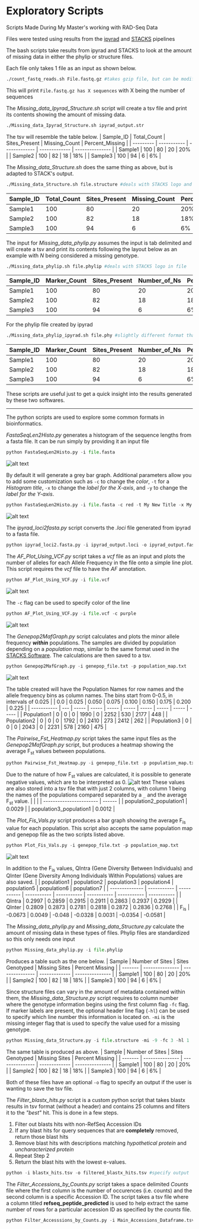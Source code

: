 # Exploratory Scripts
Scripts Made During My Master's working with RAD-Seq Data

Files were tested using results from the [ipyrad](https://ipyrad.readthedocs.io/en/latest/) and [STACKS](https://catchenlab.life.illinois.edu/stacks/) pipelines

The bash scripts take results from ipyrad and STACKS to look at the amount of missing data in either the phylip or structure files.

Each file only takes 1 file as an input as shown below.

```bash
./count_fastq_reads.sh File.fastq.gz #takes gzip file, but can be modified to take uncompressed reads
```
This will print `File.fastq.gz has X sequences` with X being the number of sequences


The *Missing_data_Ipyrad_Structure.sh* script will create a tsv file and print its contents showing the amount of missing data. 
```bash
./Missing_data_Ipyrad_Structure.sh ipyrad_output.str
```
The tsv will resemble the table below.
| Sample_ID | Total_Count | Sites_Present | Missing_Count | Percent_Missing |
| --------- | ----------- | ------------- | ------------- | --------------- |
| Sample1   | 100         | 80            | 20            | 20%             |
| Sample2   | 100         | 82            | 18            | 18%             |
| Sample3   | 100         | 94            | 6             | 6%              |


The *Missing_data_Structure.sh* does the same thing as above, but is adapted to STACK's output.
```bash
./Missing_data_Structure.sh file.structure #deals with STACKS logo and assumes pop info column present
````
| Sample_ID | Total_Count | Sites_Present | Missing_Count | Percent_Missing |
| --------- | ----------- | ------------- | ------------- | --------------- |
| Sample1   | 100         | 80            | 20            | 20%             |
| Sample2   | 100         | 82            | 18            | 18%             |
| Sample3   | 100         | 94            | 6             | 6%              |


The input for *Missing_data_phylip.py* assumes the input is tab delimited and will create a tsv and print its contents following the layout below as an example with *N* being considered a missing genotype.
```bash
./Missing_data_phylip.sh file.phylip #deals with STACKS logo in file
```
| Sample_ID | Marker_Count | Sites_Present | Number_of_Ns | Percent_of_Ns |
| --------- | ------------ | ------------- | ------------ | ------------- |
| Sample1   | 100          | 80            | 20           | 20%           |
| Sample2   | 100          | 82            | 18           | 18%           |
| Sample3   | 100          | 94            | 6            | 6%            |


For the phylip file created by ipyrad
```bash
./Missing_data_phylip_ipyrad.sh file.phy #slightly different format than STACKS output
```
| Sample_ID | Marker_Count | Sites_Present | Number_of_Ns | Percent_of_Ns |
| --------- | ------------ | ------------- | ------------ | ------------- |
| Sample1   | 100          | 80            | 20           | 20%           |
| Sample2   | 100          | 82            | 18           | 18%           |
| Sample3   | 100          | 94            | 6            | 6%            |

These scripts are useful just to get a quick insight into the results generated by these two softwares.

***

The python scripts are used to explore some common formats in bioinformatics.

*FastaSeqLen2Histo.py* generates a histogram of the sequence lengths from a fasta file. It can be run simply by providing it
an input file

```python
python FastaSeqLen2Histo.py -i file.fasta
```
![alt text](Python_Scripts/Histogram1.png "Histogram1")

By default it will generate a grey bar graph. Additional parameters allow you to add some customization such as `-c` to change the *color*, `-t` for a *Histogram title*, `-x` to change the *label for the X-axis*, and `-y` to change the *label for the Y-axis*.

```python
python FastaSeqLen2Histo.py -i file.fasta -c red -t My New Title -x My Sequence Length Distribution -y My Frequency Counts
```
![alt text](Python_Scripts/Histogram2.png "Histogram2")

The *ipyrad_loci2fasta.py* script converts the *.loci* file generated from ipyrad to a fasta file.
```python
python ipyrad_loci2.fasta.py -i ipyrad_output.loci -o ipyrad_output.fasta #specify output name
```

The *AF_Plot_Using_VCF.py* script takes a *vcf* file as an input and plots the number of alleles for each Allele Frequency in the file onto a simple line plot.
This script requires the *vcf* file to have the *AF* annotation.
```python
python AF_Plot_Using_VCF.py -i file.vcf
```
![alt text](Python_Scripts/AF_Freqs1.png "Allele Frequencies 1")

The `-c` flag can be used to specify color of the line
```python
python AF_Plot_Using_VCF.py -i file.vcf -c purple
```
![alt text](Python_Scripts/AF_Freqs2.png "Allele Frequencies 2")

The *Genepop2MafGraph.py* script calculates and plots the minor allele frequency ***within*** populations. The samples are divided by population depending on a *population map*, similar to the same format used in the [STACKS Software](https://catchenlab.life.illinois.edu/stacks/manual/#popmap). The calculations are then saved to a tsv.

```python
python Genepop2MafGraph.py -i genepop_file.txt -p population_map.txt
```
![alt text](Python_Scripts/Maf_Plot.png "MAF Plot Within Populations")

The table created will have the Population Names for row names and the allele frequency bins as column names. The bins start from 0-0.5, in intervals of 0.025
|             | 0.0 | 0.025 | 0.050 | 0.075 | 0.100 | 0.150 | 0.175 | 0.200 | 0.225 |
| ----------- | --- | ----- | ----- | ----- | ----- | ----- | ----- | ----- | ----- |
| Population1 | 0   | 0     | 0     | 1990  | 0     | 2252  | 530   | 2177  | 448   |
| Population2 | 0   | 0     | 0     | 1792  | 0     | 2410  | 273   | 2412  | 262   |
| Population3 | 0   | 0     | 0     | 2043  | 0     | 2231  | 578   | 2160  | 475   |

The *Pairwise_Fst_Heatmap.py* script takes the same input files as the *Genepop2MafGraph.py* script, but produces a heatmap showing the average F<sub>st</sub> values between populations.


```python
python Pairwise_Fst_Heatmap.py -i genepop_file.txt -p population_map.txt
```
Due to the nature of how F<sub>st</sub>  values are calculated, it is possible to generate negative values, which are to be interpreted as 0.
![alt text](Python_Scripts/Average_Multilocus_Fst_Plot.png "Average Fst Values")
These values are also stored into a tsv file that with just 2 columns, with column 1 being the names of the populations compared separated by a `_` and the average F<sub>st</sub>  value.
|                         |        |
| ----------------------- | ------ |
| population2_population1 | 0.0029 |
| population3_population1 | 0.0012 |


The *Plot_Fis_Vals.py* script produces a bar graph showing the average F<sub>is</sub>  value for each population. This script also accepts the same population map and genepop file as the two scripts listed above.

```python
python Plot_Fis_Vals.py -i genepop_file.txt -p population_map.txt
```
![alt text](Python_Scripts/Fis_Stats.png "Fis Values")

In addition to the F<sub>is</sub> values, QIntra (Gene Diversity Between Individuals) and QInter (Gene Diversity Among Individuals Within Populations) values are also saved.
|                | population1 | population2 | population3 | population4 | population5 | population6 | population7 |
| -------------- | ----------- | ----------- | ----------- | ----------- | ----------- | ----------- | ----------- |
| QIntra         | 0.2997      | 0.2859      | 0.2915      | 0.2911      | 0.2863      | 0.2937      | 0.2929      |
| QInter         | 0.2809      | 0.2873      | 0.2781      | 0.2818      | 0.2872      | 0.2836      | 0.2768      |
| F<sub>is</sub> | -0.0673     | 0.0049      | -0.048      | -0.0328     | 0.0031      | -0.0354     | -0.0581     |

The *Missing_data_phylip.py* and *Missing_data_Structure.py* calculate the amount of missing data in these types of files. Phylip files are standardized so this only needs one input
```python
python Missing_data_phylip.py -i file.phylip
```
Produces a table such as the one below.
| Sample  | Number of Sites | Sites Genotyped | Missing Sites | Percent Missing |
| ------- | --------------- | --------------- | ------------- | --------------- |
| Sample1 | 100             | 80              | 20            | 20%             |
| Sample2 | 100             | 82              | 18            | 18%             |
| Sample3 | 100             | 94              | 6             | 6%              |

Since structure files can vary in the amount of metadata contained within them, the *Missing_data_Structure.py* script requires to column number where the genotype information begins using the first column flag `-fc` flag. If marker labels are present, the optional header line flag (`-hl`) can be used to specify which line number this information is located on. `-mi` is the missing integer flag that is used to specify the value used for a missing genotype.
```python
python Missing_data_Structure.py -i file.structure -mi -9 -fc 3 -hl 1
```
The same table is produced as above.
| Sample  | Number of Sites | Sites Genotyped | Missing Sites | Percent Missing |
| ------- | --------------- | --------------- | ------------- | --------------- |
| Sample1 | 100             | 80              | 20            | 20%             |
| Sample2 | 100             | 82              | 18            | 18%             |
| Sample3 | 100             | 94              | 6             | 6%              |

Both of these files have an optional `-o` flag to specify an output if the user is wanting to save the tsv file.

The *Filter_blastx_hits.py* script is a custom python script that takes blastx results in tsv format (without a header) and contains 25 columns and filters it to the *"best"* hit. This is done in a few steps.
1. Filter out blasts hits with non-RefSeq Accession IDs
2. If any blast hits for query sequences that are **completely** removed, return those blast hits
3. Remove blast hits with descriptions matching *hypothetical protein* and *uncharacterized protein*
4. Repeat Step 2
5. Return the blast hits with the lowest e-values.
   
```python
python -i blastx_hits.tsv -o filtered_blastx_hits.tsv #specify output
```

The *Filter_Accessions_by_Counts.py* script takes a space delimited *Counts* file where the first column is the number of occurences (i.e. counts) and the second column is a specific Accession ID. The script takes a tsv file where a column titled **refseq_peptide_predicted** is used to help extract the same number of rows for a particular accession ID as specified by the *counts* file.

```python
python Filter_Accesssions_by_Counts.py -i Main_Accessions_Dataframe.tsv -c Counts.txt -o Filtered_Accessions_Dataframe.tsv #specify output
```